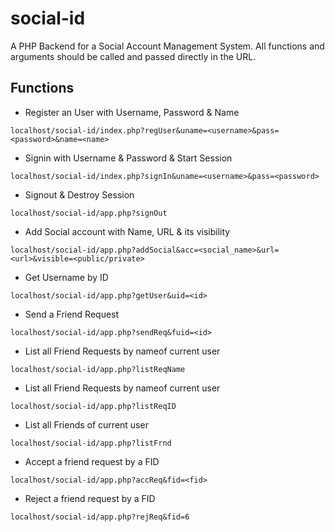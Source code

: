 # social-id
A PHP Backend for a Social Account Management System.
All functions and arguments should be called and passed directly in the URL.

## Functions

* Register an User with Username, Password & Name
```
localhost/social-id/index.php?regUser&uname=<username>&pass=<password>&name=<name>
```

* Signin with Username & Password & Start Session
```
localhost/social-id/index.php?signIn&uname=<username>&pass=<password>
```

* Signout & Destroy Session
```
localhost/social-id/app.php?signOut
```

* Add Social account with Name, URL & its visibility
```
localhost/social-id/app.php?addSocial&acc=<social_name>&url=<url>&visible=<public/private>
```

* Get Username by ID
```
localhost/social-id/app.php?getUser&uid=<id>
```

* Send a Friend Request
```
localhost/social-id/app.php?sendReq&fuid=<id>
```

* List all Friend Requests by nameof current user
```
localhost/social-id/app.php?listReqName
```

* List all Friend Requests by nameof current user
```
localhost/social-id/app.php?listReqID
```

* List all Friends of current user
```
localhost/social-id/app.php?listFrnd
```

* Accept a friend request by a FID
```
localhost/social-id/app.php?accReq&fid=<fid>
```

* Reject a friend request by a FID
```
localhost/social-id/app.php?rejReq&fid=6
```